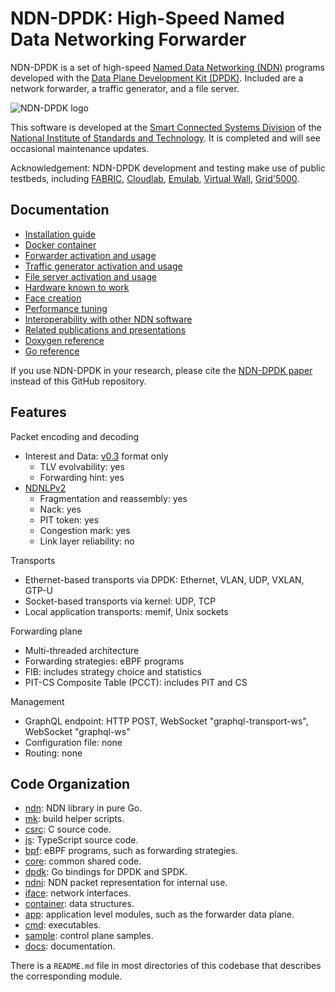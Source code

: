 # NDN-DPDK: High-Speed Named Data Networking Forwarder

NDN-DPDK is a set of high-speed [Named Data Networking (NDN)](https://named-data.net/) programs developed with the [Data Plane Development Kit (DPDK)](https://www.dpdk.org/).
Included are a network forwarder, a traffic generator, and a file server.

![NDN-DPDK logo](docs/NDN-DPDK-logo.svg)

This software is developed at the [Smart Connected Systems Division](https://www.nist.gov/ctl/smart-connected-systems-division) of the [National Institute of Standards and Technology](https://www.nist.gov/).
It is completed and will see occasional maintenance updates.

Acknowledgement: NDN-DPDK development and testing make use of public testbeds, including [FABRIC](https://whatisfabric.net), [Cloudlab](https://www.cloudlab.us), [Emulab](https://www.emulab.net), [Virtual Wall](https://doc.ilabt.imec.be/ilabt/virtualwall/index.html), [Grid'5000](https://www.grid5000.fr).

## Documentation

* [Installation guide](docs/INSTALL.md)
* [Docker container](docs/Docker.md)
* [Forwarder activation and usage](docs/forwarder.md)
* [Traffic generator activation and usage](docs/trafficgen.md)
* [File server activation and usage](docs/fileserver.md)
* [Hardware known to work](docs/hardware.md)
* [Face creation](docs/face.md)
* [Performance tuning](docs/tuning.md)
* [Interoperability with other NDN software](docs/interop)
* [Related publications and presentations](docs/publication.md)
* [Doxygen reference](https://ndn-dpdk.ndn.today/doxygen/)
* [Go reference](https://pkg.go.dev/github.com/usnistgov/ndn-dpdk)

If you use NDN-DPDK in your research, please cite the [NDN-DPDK paper](docs/publication.md) instead of this GitHub repository.

## Features

Packet encoding and decoding

* Interest and Data: [v0.3](https://docs.named-data.net/NDN-packet-spec/0.3/) format only
  * TLV evolvability: yes
  * Forwarding hint: yes
* [NDNLPv2](https://redmine.named-data.net/projects/nfd/wiki/NDNLPv2)
  * Fragmentation and reassembly: yes
  * Nack: yes
  * PIT token: yes
  * Congestion mark: yes
  * Link layer reliability: no

Transports

* Ethernet-based transports via DPDK: Ethernet, VLAN, UDP, VXLAN, GTP-U
* Socket-based transports via kernel: UDP, TCP
* Local application transports: memif, Unix sockets

Forwarding plane

* Multi-threaded architecture
* Forwarding strategies: eBPF programs
* FIB: includes strategy choice and statistics
* PIT-CS Composite Table (PCCT): includes PIT and CS

Management

* GraphQL endpoint: HTTP POST, WebSocket "graphql-transport-ws", WebSocket "graphql-ws"
* Configuration file: none
* Routing: none

## Code Organization

* [ndn](ndn): NDN library in pure Go.
* [mk](mk): build helper scripts.
* [csrc](csrc): C source code.
* [js](js): TypeScript source code.
* [bpf](bpf): eBPF programs, such as forwarding strategies.
* [core](core): common shared code.
* [dpdk](dpdk): Go bindings for DPDK and SPDK.
* [ndni](ndni): NDN packet representation for internal use.
* [iface](iface): network interfaces.
* [container](container): data structures.
* [app](app): application level modules, such as the forwarder data plane.
* [cmd](cmd): executables.
* [sample](sample): control plane samples.
* [docs](docs): documentation.

There is a `README.md` file in most directories of this codebase that describes the corresponding module.
